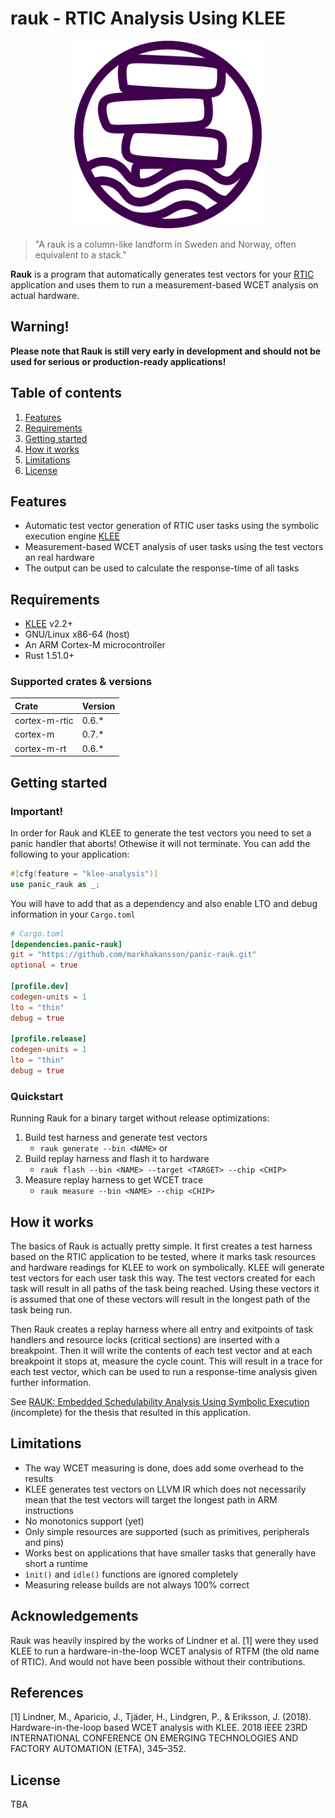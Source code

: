 # rauk - RTIC Analysis Using KLEE 
<p align="center">
 <img src=".github/drawing.png" width="300" height="300">
</p>

> "A rauk is a column-like landform in Sweden and Norway, often equivalent to a stack."

**Rauk** is a program that automatically generates test vectors for your [RTIC](https://rtic.rs) application and uses them to
run a measurement-based WCET analysis on actual hardware. 

## Warning!
__Please note that Rauk is still very early in development and should not be used for serious or production-ready applications!__

## Table of contents
1. [Features](#features)
2. [Requirements](#requirements)
3. [Getting started](#getting-started)
4. [How it works](#how-it-works)
5. [Limitations](#limitations)
6. [License](#license)

## Features
- Automatic test vector generation of RTIC user tasks using the symbolic execution engine [KLEE](https://github.com/klee/klee)
- Measurement-based WCET analysis of user tasks using the test vectors an real hardware
- The output can be used to calculate the response-time of all tasks

## Requirements
* [KLEE](https://github.com/klee/klee) v2.2+
* GNU/Linux x86-64 (host)
* An ARM Cortex-M microcontroller 
* Rust 1.51.0+

### Supported crates & versions

| Crate         | Version  |
| :------------ | :------- |
| cortex-m-rtic | 0.6.*    |
| cortex-m      | 0.7.*    |
| cortex-m-rt   | 0.6.*    |


## Getting started

### Important!
In order for Rauk and KLEE to generate the test vectors you need to set a panic handler that aborts! Othewise it will not terminate. You can add the following
to your application:
```rust
#[cfg(feature = "klee-analysis")]
use panic_rauk as _;
```
You will have to add that as a dependency and also enable LTO and debug information in your `Cargo.toml`
```toml
# Cargo.toml
[dependencies.panic-rauk]
git = "https://github.com/markhakansson/panic-rauk.git"
optional = true

[profile.dev]
codegen-units = 1
lto = "thin"
debug = true

[profile.release]
codegen-units = 1
lto = "thin"
debug = true
```
### Quickstart
Running Rauk for a binary target without release optimizations: 
1. Build test harness and generate test vectors
    - `rauk generate --bin <NAME>` or 
2. Build replay harness and flash it to hardware
    - `rauk flash --bin <NAME> --target <TARGET> --chip <CHIP>`
3. Measure replay harness to get WCET trace
    - `rauk measure --bin <NAME> --chip <CHIP>`

## How it works
The basics of Rauk is actually pretty simple. It first creates a test harness based on the RTIC application to be tested, 
where it marks task resources and hardware readings for KLEE to work on symbolically. KLEE will generate test vectors for 
each user task this way. The test vectors created for each task will result in all paths of the task being reached. Using
these vectors it is assumed that one of these vectors will result in the longest path of the task being run. 

Then Rauk creates a replay harness where all entry and exitpoints of task handlers and resource locks (critical sections)
are inserted with a breakpoint. Then it will write the contents of each test vector and at each breakpoint it stops at,
measure the cycle count. This will result in a trace for each test vector, which can be used to run a response-time analysis
given further information.

See [RAUK: Embedded Schedulability Analysis Using Symbolic Execution](https://github.com/markhakansson/master-thesis) (incomplete)
for the thesis that resulted in this application.

## Limitations
* The way WCET measuring is done, does add some overhead to the results
* KLEE generates test vectors on LLVM IR which does not necessarily mean that the test vectors will target the longest path in ARM instructions
* No monotonics support (yet)
* Only simple resources are supported (such as primitives, peripherals and pins)
* Works best on applications that have smaller tasks that generally have short a runtime
* `ìnit()` and `idle()` functions are ignored completely
* Measuring release builds are not always 100% correct

## Acknowledgements
Rauk was heavily inspired by the works of Lindner et al. [1] were they used KLEE to run a hardware-in-the-loop WCET analysis of RTFM (the old name of RTIC). And would not have been possible without their contributions.

## References
[1] Lindner, M., Aparicio, J., Tjäder, H., Lindgren, P., & Eriksson, J. (2018). Hardware-in-the-loop based WCET analysis with KLEE. 2018 IEEE 23RD INTERNATIONAL CONFERENCE ON EMERGING TECHNOLOGIES AND FACTORY AUTOMATION (ETFA), 345–352.

## License
TBA
